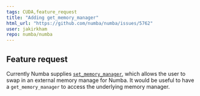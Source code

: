 ```yaml
---
tags: CUDA,feature_request
title: "Adding get_memory_manager"
html_url: "https://github.com/numba/numba/issues/5762"
user: jakirkham
repo: numba/numba
---
```


## Feature request

Currently Numba supplies [`set_memory_manager`]( http://numba.pydata.org/numba-doc/latest/cuda/external-memory.html#numba.cuda.set_memory_manager ), which allows the user to swap in an external memory manage for Numba. It would be useful to have a `get_memory_manager` to access the underlying memory manager.